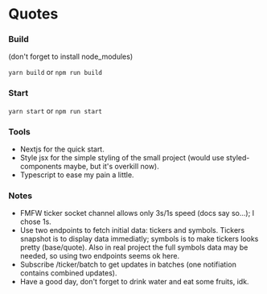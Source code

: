 # Quotes
### Build
(don't forget to install node_modules)

`yarn build` or `npm run build`

### Start
`yarn start` or `npm run start`

### Tools
* Nextjs for the quick start.
* Style jsx for the simple styling of the small project (would use styled-components maybe, but it's overkill now).
* Typescript to ease my pain a little.

### Notes
* FMFW ticker socket channel allows only 3s/1s speed (docs say so...); I chose 1s.
* Use two endpoints to fetch initial data: tickers and symbols. Tickers snapshot is to display data immediatly; symbols is to make tickers looks pretty (base/quote). Also in real project the full symbols data may be needed, so using two endpoints seems ok here.
* Subscribe /ticker/batch to get updates in batches (one notifiation contains combined updates).
* Have a good day, don't forget to drink water and eat some fruits, idk.